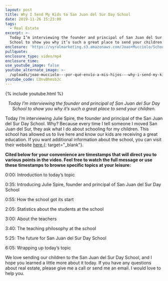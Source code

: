 ```yaml
---
layout: post
title: Why I Send My Kids to San Juan del Sur Day School
date: 2019-11-26 15:23:00
tags:
  - Real Estate
excerpt: >-
  Today I’m interviewing the founder and principal of San Juan del Sur Day
  School to show you why it’s such a great place to send your children.
enclosure: 'https://vyralmarketing.s3.amazonaws.com/Joao+Mucciolo/School+Video.mp4'
pullquote:
enclosure_type: video/mp4
enclosure_time:
use_youtube_image: false
youtube_alternate_image: >-
  /uploads/joao-mucciolo---por-qué-envío-a-mis-hijos---why-i-send-my-kids-youtube.jpg
youtube_code: COnvBhmsbJc
---
```


{% include youtube.html %}

<p style="text-align:center;"><em>Today I’m interviewing the founder and principal of San Juan del Sur Day School to show you why it’s such a great place to send your children.</em></p>

Today I’m interviewing Julie Spire, the founder and principal of the San Juan del Sur Day School. Why? Because every time I tell someone I moved San Juan del Sur, they ask what I do about schooling for my children. This school has allowed us to live here and know our kids are receiving a great education. If you want additional information about the school, you can visit their website [here.](https://sanjuandelsurdayschool.com/){: target="_blank"}.

**Cited below for your convenience are timestamps that will direct you to various points in the video. Feel free to watch the full message or use these timestamps to browse specific topics at your leisure:&nbsp;**

0:00: Introduction to today’s topic

0:35: Introducing Julie Spire, founder and principal of San Juan del Sur Day School

0:55: How the school got its start

2:05: Statistics about the students at the school

3:00: About the teachers

3:40: The teaching philosophy at the school

5:25: The future for San Juan del Sur Day School

6:05: Wrapping up today’s topic

We love sending our children to the San Juan del Sur Day School, and I hope you learned a little more about it today. If you have any questions about real estate, please give me a call or send me an email. I would love to help you.